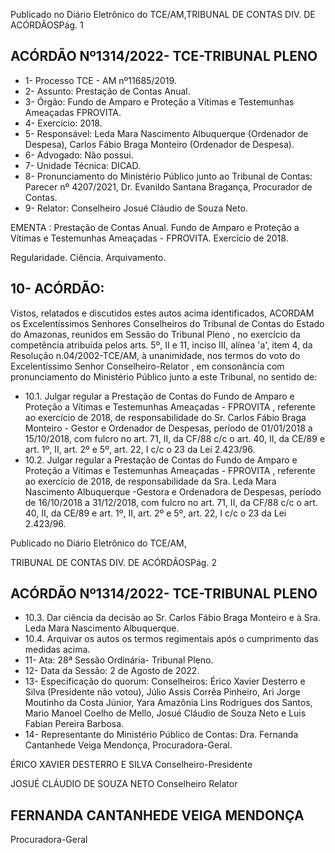 Publicado  no  Diário  Eletrônico do TCE/AM,TRIBUNAL DE CONTAS DIV. DE ACÓRDÃOSPág. 1

## ACÓRDÃO Nº1314/2022- TCE-TRIBUNAL PLENO

- 1- Processo TCE - AM nº11685/2019.
- 2- Assunto: Prestação de Contas Anual.
- 3- Órgão: Fundo  de  Amparo  e  Proteção  a  Vítimas  e  Testemunhas  Ameaçadas  FPROVITA.
- 4- Exercício: 2018.
- 5- Responsável: Leda Mara Nascimento Albuquerque (Ordenador de Despesa), Carlos Fábio Braga Monteiro (Ordenador de Despesa).
- 6- Advogado: Não possui.
- 7- Unidade Técnica: DICAD.
- 8- Pronunciamento  do  Ministério  Público  junto  ao  Tribunal  de  Contas: Parecer  nº 4207/2021, Dr. Evanildo Santana Bragança, Procurador de Contas.
- 9- Relator: Conselheiro Josué Cláudio de Souza Neto.

EMENTA :  Prestação  de  Contas  Anual.  Fundo  de Amparo  e Proteção a Vítimas e Testemunhas Ameaçadas - FPROVITA. Exercício de 2018.

Regularidade. Ciência. Arquivamento.

## 10-  ACÓRDÃO:

Vistos, relatados e discutidos estes autos acima identificados, ACORDAM os Excelentíssimos Senhores Conselheiros do Tribunal de Contas do Estado do Amazonas, reunidos em Sessão do Tribunal Pleno , no exercício da competência atribuída pelos arts. 5º, II e 11, inciso III, alínea 'a', item 4, da Resolução n.04/2002-TCE/AM, à unanimidade, nos termos do voto do Excelentíssimo Senhor Conselheiro-Relator , em consonância com pronunciamento do Ministério Público junto a este Tribunal, no sentido de:

- 10.1. Julgar regular a Prestação de Contas do Fundo de Amparo e Proteção a  Vítimas  e  Testemunhas  Ameaçadas  -  FPROVITA , referente  ao exercício  de  2018,  de  responsabilidade  do  Sr. Carlos  Fábio  Braga Monteiro -  Gestor  e  Ordenador  de  Despesas, período de 01/01/2018 a 15/10/2018, com fulcro no art. 71, II, da CF/88 c/c o art. 40, II, da CE/89 e art. 1º, II, art. 2º e 5º, art. 22, I c/c o 23 da Lei 2.423/96.
- 10.2. Julgar regular a Prestação de Contas do Fundo de Amparo e Proteção a  Vítimas  e  Testemunhas  Ameaçadas  -  FPROVITA , referente  ao exercício de 2018, de responsabilidade da Sra. Leda Mara Nascimento Albuquerque -Gestora e Ordenadora de Despesas, período de 16/10/2018 a 31/12/2018, com fulcro no art. 71, II, da CF/88 c/c o art. 40, II, da CE/89 e art. 1º, II, art. 2º e 5º, art. 22, I c/c o 23 da Lei 2.423/96.

Publicado  no  Diário  Eletrônico do TCE/AM,

TRIBUNAL DE CONTAS DIV. DE ACÓRDÃOSPág. 2

## ACÓRDÃO Nº1314/2022- TCE-TRIBUNAL PLENO

- 10.3. Dar  ciência da decisão  ao Sr.  Carlos  Fábio  Braga  Monteiro e  à Sra. Leda Mara Nascimento Albuquerque.
- 10.4. Arquivar os  autos  os  termos  regimentais  após  o  cumprimento  das medidas acima.
- 11-  Ata: 28ª Sessão Ordinária- Tribunal Pleno.
- 12-  Data da Sessão: 2 de Agosto de 2022.
- 13-  Especificação do quorum: Conselheiros: Érico Xavier Desterro e Silva (Presidente não  votou),  Júlio  Assis  Corrêa  Pinheiro,  Ari  Jorge  Moutinho  da  Costa  Júnior,  Yara Amazônia Lins Rodrigues dos Santos, Mario Manoel Coelho de Mello, Josué Cláudio de Souza Neto e Luis Fabian Pereira Barbosa.
- 14-  Representante do Ministério Público de Contas: Dra. Fernanda Cantanhede Veiga Mendonça, Procuradora-Geral.

ÉRICO XAVIER DESTERRO E SILVA Conselheiro-Presidente

JOSUÉ CLÁUDIO DE SOUZA NETO Conselheiro Relator

## FERNANDA CANTANHEDE VEIGA MENDONÇA

Procuradora-Geral